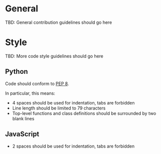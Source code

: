 # General

TBD: General contribution guidelines should go here

# Style

TBD: More code style guidelines should go here

## Python

Code should conform to [PEP 8](https://www.python.org/dev/peps/pep-0008/).

In particular, this means:

* 4 spaces should be used for indentation, tabs are forbidden
* Line length should be limited to 79 characters
* Top-level functions and class definitions should be surrounded by two blank lines

## JavaScript

* 2 spaces should be used for indentation, tabs are forbidden
